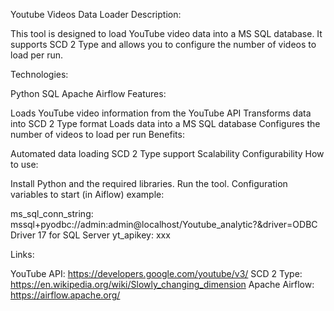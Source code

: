 
Youtube Videos Data Loader
Description:

This tool is designed to load YouTube video data into a MS SQL database. It supports SCD 2 Type and allows you to configure the number of videos to load per run.

Technologies:

Python
SQL
Apache Airflow
Features:

Loads YouTube video information from the YouTube API
Transforms data into SCD 2 Type format
Loads data into a MS SQL database
Configures the number of videos to load per run
Benefits:

Automated data loading
SCD 2 Type support
Scalability
Configurability
How to use:

Install Python and the required libraries.
Run the tool.
Configuration variables to start (in Aiflow) example:

ms_sql_conn_string: mssql+pyodbc://admin:admin@localhost/Youtube_analytic?&driver=ODBC Driver 17 for SQL Server
yt_apikey: ххх

Links:

YouTube API: https://developers.google.com/youtube/v3/
SCD 2 Type: https://en.wikipedia.org/wiki/Slowly_changing_dimension
Apache Airflow: https://airflow.apache.org/
